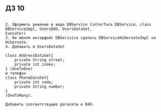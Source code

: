 ## ДЗ 10

```1. Доделать задание 9.

2. Оформить решение в виде DBService (interface DBService, class DBServiceImpl, UsersDAO, UsersDataSet,
Executor)
3. Не меняя интерфейс DBSerivice сделать DBServiceHibernateImpl на Hibernate.
4. Добавить в UsersDataSet
```
    class AddressDataSet{
        private String street;
        private int index;
    } (OneToOne)
    и телефон
    class PhoneDataSet{
        private int code;
        private String number;
    }
    (OneToMany).
```
Добавить соответствущие датасеты и DAO.
```